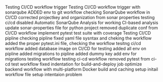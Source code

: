 Testing CI/CD workflow trigger
Testing CI/CD workflow trigger with sonarqube
ADDED env to git workflow 
checking SonarQube workflow in CI/CD
corrected projectkey and organization from sonar properties 
testing ci/cd
disabled Automatic SonarQube Analysis for working  CI-based analysis
update sonar-properties file for python project
removed duplicate conf from CI/CD workflow
implement pytest test suite with coverage 
Testing CI/CD pipline
checking pipline
fixed yaml file sysntax and cheking the workflow
added the proper pytest.ini file, checking the workflow 
tesitng ci/cd workflow 
added database image on CI/CD for testing 
added all env on pipline
added migrations to pipline
added dummy key
add env for migrations
testing workflow
testing ci-cd workflow
removed pytest from ci-cd 
test workflow
fixed indentation for build-and-deploy job
optimize backend workflow with multi-platform Docker build and caching
setup initail workflow file 
setup intentaion problem